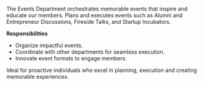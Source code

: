 The Events Department orchestrates memorable events that inspire and educate our members. Plans and executes events such as Alumni and Entrepreneur Discussions, Fireside Talks, and Startup Incubators.

**Responsibilities**

-	Organize impactful events.
-	Coordinate with other departments for seamless execution.
-	Innovate event formats to engage members.

Ideal for proactive individuals who excel in planning, execution and creating memorable experiences.